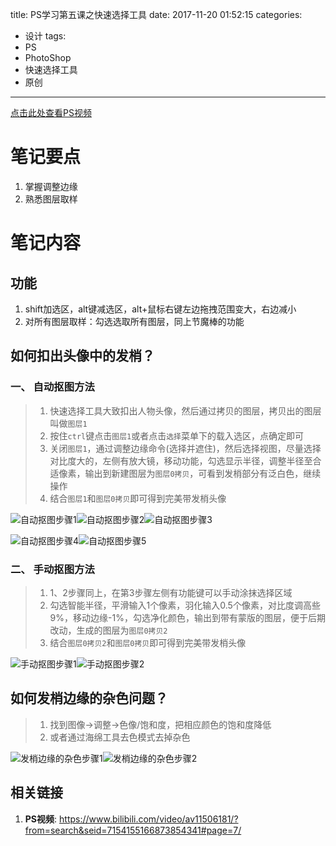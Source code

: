 title: PS学习第五课之快速选择工具
date: 2017-11-20 01:52:15
categories:
- 设计
tags:
- PS
- PhotoShop
- 快速选择工具
- 原创
---
[点击此处查看PS视频](https://www.bilibili.com/video/av11506181/?from=search&seid=7154155166873854341#page=7)
# 笔记要点
1. 掌握调整边缘
1. 熟悉图层取样
<!-- more -->

# 笔记内容
<style>
    .article-entry p{
        display: table;
        margin: 0 auto;
    }
    .article img {
        max-width: 300px;
        max-height: 300px;
        padding-right: 50px;
    }
</style>

## 功能
1. shift加选区，alt键减选区，alt+鼠标右键左边拖拽范围变大，右边减小
1. 对所有图层取样：勾选选取所有图层，同上节魔棒的功能
## 如何扣出头像中的发梢？
### 一、 自动抠图方法
> 1. 快速选择工具大致扣出人物头像，然后通过拷贝的图层，拷贝出的图层叫做<code>图层1</code>
> 1. 按住<code>ctrl</code>键点击<code>图层1</code>或者点击`选择`菜单下的载入选区，点确定即可
> 1. 关闭`图层1`，通过调整边缘命令(选择并遮住)，然后选择视图，尽量选择对比度大的，左侧有放大镜，移动功能，勾选显示半径，调整半径至合适像素，输出到新建图层为`图层0拷贝`，可看到发梢部分有泛白色，继续操作
> 1. 结合`图层1`和`图层0拷贝`即可得到完美带发梢头像

![自动抠图步骤1](/resource/Snipaste_2017-11-21_00-45-16.jpg)![自动抠图步骤2](/resource/Snipaste_2017-11-21_00-51-10.jpg)![自动抠图步骤3](/resource/Snipaste_2017-11-21_01-10-31.jpg)

![自动抠图步骤4](/resource/Snipaste_2017-11-21_01-12-01.jpg)![自动抠图步骤5](/resource/Snipaste_2017-11-21_01-18-59.jpg)

### 二、 手动抠图方法
> 1. 1、2步骤同上，在第3步骤左侧有功能键可以手动涂抹选择区域
> 1. 勾选智能半径，平滑输入1个像素，羽化输入0.5个像素，对比度调高些9%，移动边缘-1%，勾选净化颜色，输出到带有蒙版的图层，便于后期改动，生成的图层为`图层0拷贝2`
> 1. 结合`图层0拷贝2`和`图层0拷贝`即可得到完美带发梢头像

![手动抠图步骤1](/resource/Snipaste_2017-11-21_01-33-45.jpg)![手动抠图步骤2](/resource/Snipaste_2017-11-21_01-55-18.jpg)

## 如何发梢边缘的杂色问题？
> 1. 找到图像->调整->色像/饱和度，把相应颜色的饱和度降低
> 2. 或者通过海绵工具去色模式去掉杂色

![发梢边缘的杂色步骤1](/resource/Snipaste_2017-11-21_01-59-32.jpg)![发梢边缘的杂色步骤2](/resource/Snipaste_2017-11-21_02-06-03.jpg)
## 相关链接
1. **PS视频**: <https://www.bilibili.com/video/av11506181/?from=search&seid=7154155166873854341#page=7/>